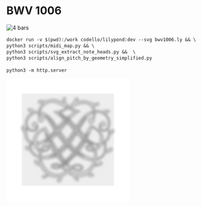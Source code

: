 # BWV 1006

![4 bars](images/4bars.svg)

```
docker run -v $(pwd):/work codello/lilypond:dev --svg bwv1006.ly && \
python3 scripts/midi_map.py && \
python3 scripts/svg_extract_note_heads.py &&  \
python3 scripts/align_pitch_by_geometry_simplified.py 

python3 -m http.server
```

![Bach's Seal](images/Bach_Seal_blurred_gray_bg_final.svg)
